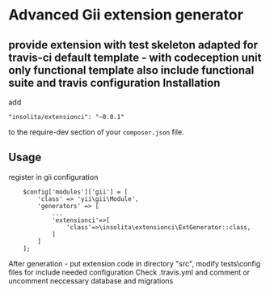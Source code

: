 Advanced Gii extension generator
======================
provide extension with test skeleton adapted for travis-ci
default template - with codeception unit only
functional template also include functional suite and travis configuration
Installation
------------
add

```
"insolita/extensionci": "~0.0.1"
```

to the require-dev section of your `composer.json` file.

Usage
-----
register in gii configuration

```
    $config['modules']['gii'] = [
        'class' => 'yii\gii\Module',
        'generators' => [
            ...
            'extensionci'=>[
                'class'=>\insolita\extensionci\ExtGenerator::class,
            ]
        ]
    ];
```
After generation - put extension code in directory "src",
modify tests\config files for include needed configuration
Check .travis.yml and comment or uncomment neccessary database and migrations